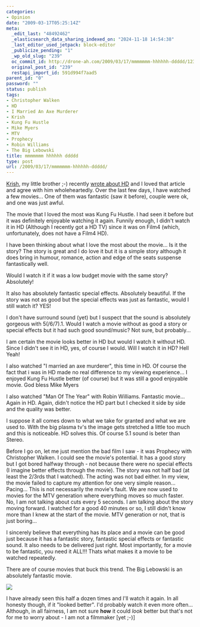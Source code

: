 ```yaml
---
categories:
- Opinion
date: "2009-03-17T05:25:14Z"
meta:
  _edit_last: "48492462"
  _elasticsearch_data_sharing_indexed_on: "2024-11-18 14:54:38"
  _last_editor_used_jetpack: block-editor
  _publicize_pending: "1"
  _wp_old_slug: "239"
  oc_commit_id: http://drone-ah.com/2009/03/17/mmmmmmm-hhhhhh-ddddd/1237267514
  original_post_id: "239"
  restapi_import_id: 591d994f7aad5
parent_id: "0"
password: ""
status: publish
tags:
- Christopher Walken
- HD
- I Married An Axe Murderer
- Krish
- Kung Fu Hustle
- Mike Myers
- MTV
- Prophecy
- Robin Williams
- The Big Lebowski
title: mmmmmmm hhhhhh ddddd
type: post
url: /2009/03/17/mmmmmmm-hhhhhh-ddddd/
---
```


[Krish](http://krish.blog.kraya.co.uk "Krish's Blog"), my little brother ;-)
recently
[wrote about HD](http://krish.blog.kraya.co.uk/2009/03/13/hd-oh-no/ "HD OH NO")
and I loved that article and agree with him wholeheartedly. Over the last few
days, I have watched a few movies... One of them was fantastic (saw it before),
couple were ok, and one was just awful.

The movie that I loved the most was Kung Fu Hustle. I had seen it before but it
was definitely enjoyable watching it again. Funnily enough, I didn't watch it in
HD (Although I recently got a HD TV) since it was on Film4 (which,
unfortunately, does not have a Film4 HD).

I have been thinking about what I love the most about the movie... Is it the
story? The story is great and I do love it but it is a simple story although it
does bring in humour, romance, action and edge of the seats suspense
fantastically well.

Would I watch it if it was a low budget movie with the same story? Absolutely!

It also has absolutely fantastic special effects. Absolutely beautiful. If the
story was not as good but the special effects was just as fantastic, would I
still watch it? YES!

I don't have surround sound (yet) but I suspect that the sound is absolutely
gorgeous with 5(/6/7).1. Would I watch a movie without as good a story or
special effects but it had such good sound/music? Not sure, but probably...

I am certain the movie looks better in HD but would I watch it without HD. Since
I didn't see it in HD, yes, of course I would. Will I watch it in HD? Hell Yeah!

I also watched "I married an axe murderer", this time in HD. Of course the fact
that i was in HD made no real difference to my viewing experience... I enjoyed
Kung Fu Hustle better (of course) but it was still a good enjoyable movie. God
bless Mike Myers

I also watched "Man Of The Year" with Robin Williams. Fantastic movie... Again
in HD. Again, didn't notice the HD part but I checked it side by side and the
quality was better.

I suppose it all comes down to what we take for granted and what we are used to.
With the big plasma tv's the image gets stretched a little too much and this is
noticeable. HD solves this. Of course 5.1 sound is beter than Stereo.

Before I go on, let me just mention the bad film I saw - it was Prophecy with
Christopher Walken. I could see the movie's potential. It has a good story but I
got bored halfway through - not because there were no special effects (I imagine
better effects through the movie). The story was not half bad (at least the
2/3rds that I watched). The acting was not bad either. In my view, the movie
failed to capture my attention for one very simple reason... Pacing... This is
not necessarily the movie's fault. We are now used to movies for the MTV
generation where everything moves so much faster. No, I am not talking about
cuts every 5 seconds. I am talking about the story moving forward. I watched for
a good 40 minutes or so, I still didn't know more than I knew at the start of
the movie. MTV generation or not, that is just boring...

I sincerely believe that everything has its place and a movie can be good just
because it has a fantastic story, fantastic special effects or fantastic sound.
It also needs to be delivered just right. Most importantly, for a movie to be
fantastic, you need it ALL!!! Thats what makes it a movie to be watched
repeatedly.

There are of course movies that buck this trend. The Big Lebowski is an
absolutely fantastic movie.

![](/assets/2009/03/2364378947_5686fe5269_m.jpg)

I have already seen this half a dozen times and I'll watch it again. In all
honesty though, if it "looked better". I'd probably watch it even more often...
Although, in all fairness, I am not sure **how** it could _look_ better but
that's not for me to worry about - I am not a filmmaker [yet ;-)]
